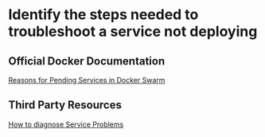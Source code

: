# Identify the steps needed to troubleshoot a service not deploying

## Official Docker Documentation
[Reasons for Pending Services in Docker Swarm](https://docs.docker.com/engine/swarm/how-swarm-mode-works/services/#pending-services)

## Third Party Resources
[How to diagnose Service Problems](https://stackoverflow.com/a/41658522)
